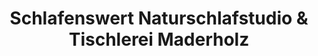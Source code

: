 ---
title: "Schlafenswert Naturschlafstudio & Tischlerei Maderholz"
url: /neusaess/schlafenswert-naturschlafstudio-und-tischlerei-maderholz/
shop: Betten
---